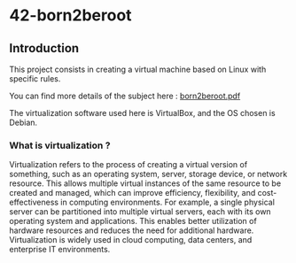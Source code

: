 # 42-born2beroot
## Introduction

This project consists in creating a virtual machine based on Linux with specific rules. 

You can find more details of the subject here : [born2beroot.pdf](https://github.com/idumenil/42-born2beroot/files/11359931/born2beroot.pdf)

The virtualization software used here is VirtualBox, and the OS chosen is Debian.

### What is virtualization ?

Virtualization refers to the process of creating a virtual version of something, such as an operating system, server, storage device, or network resource. This allows multiple virtual instances of the same resource to be created and managed, which can improve efficiency, flexibility, and cost-effectiveness in computing environments. For example, a single physical server can be partitioned into multiple virtual servers, each with its own operating system and applications. This enables better utilization of hardware resources and reduces the need for additional hardware. Virtualization is widely used in cloud computing, data centers, and enterprise IT environments.

